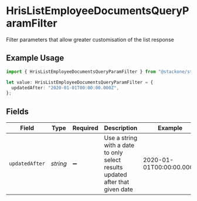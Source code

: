 # HrisListEmployeeDocumentsQueryParamFilter

Filter parameters that allow greater customisation of the list response

## Example Usage

```typescript
import { HrisListEmployeeDocumentsQueryParamFilter } from "@stackone/stackone-client-ts/sdk/models/operations";

let value: HrisListEmployeeDocumentsQueryParamFilter = {
  updatedAfter: "2020-01-01T00:00:00.000Z",
};
```

## Fields

| Field                                                                         | Type                                                                          | Required                                                                      | Description                                                                   | Example                                                                       |
| ----------------------------------------------------------------------------- | ----------------------------------------------------------------------------- | ----------------------------------------------------------------------------- | ----------------------------------------------------------------------------- | ----------------------------------------------------------------------------- |
| `updatedAfter`                                                                | *string*                                                                      | :heavy_minus_sign:                                                            | Use a string with a date to only select results updated after that given date | 2020-01-01T00:00:00.000Z                                                      |